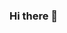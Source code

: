 ### Hi there 👋

<!--
**tandrezone/tandrezone** is a ✨ _special_ ✨ repository because its `README.md` (this file) appears on your GitHub profile.

Here are some ideas to get you started:

- 🔭 I’m currently working on dropshipping shop
- 🌱 I’m currently learning Prompt engineering 
- 👯 I’m looking to collaborate on php projects
- 💬 Ask me about cooking, mushrroms and hiking
- 📫 How to reach me: tandrezone@gmail.com
